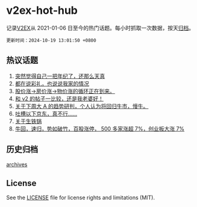 # v2ex-hot-hub

 记录[V2EX](https://www.v2ex.com/)从 2021-01-06 日至今的热门话题。每小时抓取一次数据，按天[归档](archives)。

`更新时间：2024-10-19 13:01:50 +0800`

## 热议话题

1. [突然觉得自己一把年纪了，还那么天真](https://www.v2ex.com/t/1081477)
1. [都在说彩礼，也说说我家的情况](https://www.v2ex.com/t/1081528)
1. [股价涨->房价涨->物价涨的循环正在到来。](https://www.v2ex.com/t/1081504)
1. [和 v2 的帖子一比较，还是我老婆好！](https://www.v2ex.com/t/1081538)
1. [关于下周大 A 的趋势研判，个人认为将回归牛市，慢牛。](https://www.v2ex.com/t/1081545)
1. [吐槽以下京东，真不行……](https://www.v2ex.com/t/1081655)
1. [关于生铁锅](https://www.v2ex.com/t/1081501)
1. [牛回，速归，势如破竹，百股涨停， 500 多家涨超 7%，创业板大涨 7%](https://www.v2ex.com/t/1081469)

## 历史归档

[archives](archives)

## License

See the [LICENSE](LICENSE) file for license rights and limitations (MIT).
